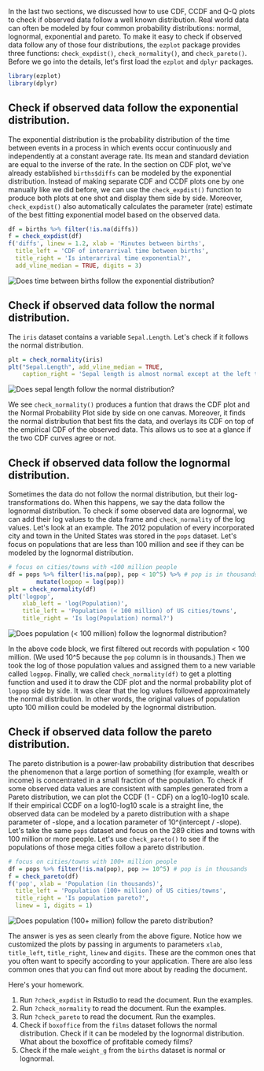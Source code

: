 In the last two sections, we discussed how to use CDF, CCDF and Q-Q plots to check if observed data follow a well known distribution. Real world data can often be modeled by four common probability distributions: normal, lognormal, exponential and pareto. To make it easy to check if observed data follow any of those four distributions, the `ezplot` package provides three functions: `check_expdist()`, `check_normality()`, and `check_pareto()`. Before we go into the details, let's first load the `ezplot` and `dplyr` packages.


```r
library(ezplot)
library(dplyr)
```

## Check if observed data follow the exponential distribution.

The exponential distribution is the probability distribution of the time between events in a process in which events occur continuously and independently at a constant average rate. Its mean and standard deviation are equal to the inverse of the rate. In the section on CDF plot, we've already established `births$diffs` can be modeled by the exponential distribution. Instead of making separate CDF and CCDF plots one by one manually like we did before, we can use the `check_expdist()` function to produce both plots at one shot and display them side by side. Moreover, `check_expdist()` also automatically calculates the parameter (rate) estimate of the best fitting exponential model based on the observed data. 


```r
df = births %>% filter(!is.na(diffs))
f = check_expdist(df)
f('diffs', linew = 1.2, xlab = 'Minutes between births',
  title_left = 'CDF of interarrival time between births',
  title_right = 'Is interarrival time exponential?',
  add_vline_median = TRUE, digits = 3)
```

![Does time between births follow the exponential distribution?](images/check_exp_time_bt_births-1.png)

## Check if observed data follow the normal distribution.

The `iris` dataset contains a variable `Sepal.Length`. Let's check if it follows the normal distribution. 


```r
plt = check_normality(iris)
plt("Sepal.Length", add_vline_median = TRUE,
    caption_right = 'Sepal length is almost normal except at the left tail.')
```

![Does sepal length follow the normal distribution?](images/check_norm_sepallen-1.png)

We see `check_normality()` produces a funtion that draws the CDF plot and the Normal Probability Plot side by side on one canvas. Moreover, it finds the normal distribution that best fits the data, and overlays its CDF on top of the empirical CDF of the observed data. This allows us to see at a glance if the two CDF curves agree or not.

## Check if observed data follow the lognormal distribution.

Sometimes the data do not follow the normal distribution, but their log-transformations do. When this happens, we say the data follow the lognormal distribution. To check if some observed data are lognormal, we can add their log values to the data frame and `check_normality` of the log values. Let's look at an example. The 2012 population of every incorporated city and town in the United States was stored in the `pops` dataset. Let's focus on populations that are less than 100 million and see if they can be modeled by the lognormal distribution.


```r
# focus on cities/towns with <100 million people
df = pops %>% filter(!is.na(pop), pop < 10^5) %>% # pop is in thousands
        mutate(logpop = log(pop)) 
plt = check_normality(df)
plt('logpop', 
    xlab_left = 'log(Population)',
    title_left = 'Population (< 100 million) of US cities/towns',
    title_right = 'Is log(Population) normal?')
```

![Does population (< 100 million) follow the lognormal distribution?](images/check_lognorm_pop-1.png)

In the above code block, we first filtered out records with population < 100 million. (We used 10^5 because the `pop` column is in thousands.) Then we took the log of those population values and assigned them to a new variable called `logpop`. Finally, we called `check_normality(df)` to get a plotting function and used it to draw the CDF plot and the normal probability plot of `logpop` side by side. It was clear that the log values followed approximately the normal distribution. In other words, the original values of population upto 100 million could be modeled by the lognormal distribution. 

## Check if observed data follow the pareto distribution.

The pareto distribution is a power-law probability distribution that describes the phenomenon that a large portion of something (for example, wealth or income) is concentrated in a small fraction of the population. To check if some observed data values are consistent with samples generated from a Pareto distribution, we can plot the CCDF (1 - CDF) on a log10-log10 scale. If their empirical CCDF on a log10-log10 scale is a straight line, the observed data can be modeled by a pareto distribution with a shape parameter of -slope, and a location parameter of 10^(intercept / -slope). Let's take the same `pops` dataset and focus on the 289 cities and towns with 100 million or more people. Let's use `check_pareto()` to see if the populations of those mega cities follow a pareto distribution.


```r
# focus on cities/towns with 100+ million people
df = pops %>% filter(!is.na(pop), pop >= 10^5) # pop is in thousands
f = check_pareto(df)
f('pop', xlab = 'Population (in thousands)',
  title_left = 'Population (100+ million) of US cities/towns',
  title_right = 'Is population pareto?',
  linew = 1, digits = 1)
```

![Does population (100+ million) follow the pareto distribution?](images/check_pareto_pop-1.png)

The answer is yes as seen clearly from the above figure. Notice how we customized the plots by passing in arguments to parameters `xlab`, `title_left`, `title_right`, `linew` and `digits`. These are the common ones that you often want to specify according to your application. There are also less common ones that you can find out more about by reading the document.

Here's your homework.

1. Run `?check_expdist` in Rstudio to read the document. Run the examples.
2. Run `?check_normality` to read the document. Run the examples.
3. Run `?check_pareto` to read the document. Run the examples.
4. Check if `boxoffice` from the `films` dataset follows the normal distribution. Check if it can be modeled by the lognormal distribution. What about the boxoffice of profitable comedy films?
5. Check if the male `weight_g` from the `births` dataset is normal or lognormal.

